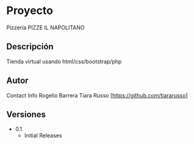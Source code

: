 # Proyecto 
Pizzería PIZZE IL NAPOLITANO 
## Descripción
Tienda virtual usando html/css/bootstrap/php
## Autor 
Contact Info
Rogelio Barrera
Tiara Russo
[https://github.com/tiararusso]
## Versiones
* 0.1
    * Initial Releases

